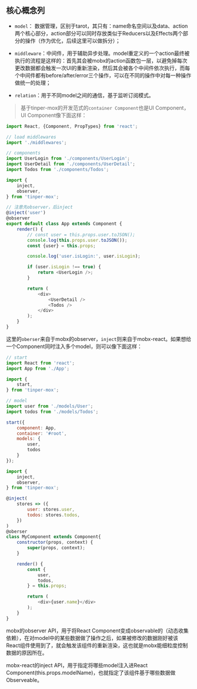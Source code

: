 
## 核心概念列

- `model`： 数据管理，区别于tarot，其只有：name命名空间以及data、action两个核心部分，action部分可以同时存放类似于Reducers以及Effects两个部分的操作（作为优化，后续这里可以做拆分）；

- `middleware`：中间件，用于辅助异步处理。model重定义的一个action最终被执行的流程是这样的：首先其会被mobx的action函数包一层，以避免掉每次更改数据都会触发一次UI的重新渲染，然后其会被各个中间件依次执行，而每个中间件都有before/after/error三个操作，可以在不同的操作中对每一种操作做统一的处理；

- `relation`：用于不同model之间的通信，基于监听订阅模式。

> 基于tinper-mox的开发范式的`container Component`也是UI Component，UI Component像下面这样：

```js
import React, {Component, PropTypes} from 'react';

// load middlewares
import './middlewares';

// components
import UserLogin from './components/UserLogin';
import UserDetail from './components/UserDetail';
import Todos from './components/Todos';

import {
    inject,
    observer,
} from 'tinper-mox';

// 注意先observer，后inject
@inject('user')
@observer
export default class App extends Component {
    render() {
        // const user = this.props.user.toJSON();
        console.log(this.props.user.toJSON());
        const {user} = this.props;

        console.log('user.isLogin:', user.isLogin);

        if (user.isLogin !== true) {
            return <UserLogin />;
        }

        return (
            <div>
                <UserDetail />
                <Todos />
            </div>
        );
    }
}
```

这里的`oberser`来自于mobx的observer，`inject`则来自于mobx-react。如果想给一个Component同时注入多个model，则可以像下面这样：  

```js
// start
import React from 'react';
import App from './App';

import {
    start,
} from 'tinper-mox';

// model
import user from './models/User';
import todos from './models/Todos';

start({
    component: App,
    container: '#root',
    models: {
        user,
        todos
    }
});
```

```js
import {
    inject,
    observer,
} from 'tinper-mox';

@inject(
    stores => ({
        user: stores.user,
        todos: stores.todos,
    })
)
@oberser
class MyComponent extends Component{
    constructor(props, context) {
        super(props, context);
    }

    render() {
        const {
            user,
            todos,
        } = this.props;

        return (
            <div>{user.name}</div>
        );
    }
}
```

mobx的observer API，用于将React Component变成observable的（动态收集依赖），在对model中的某些数据做了操作之后，如果被修改的数据刚好被该React组件使用到了，就会触发该组件的重新渲染，这也就是mobx能细粒度控制数据的原因所在。  

mobx-react的inject API，用于指定将哪些model注入进React Component(this.props.modelName)，也就指定了该组件基于哪些数据做Observeable。
